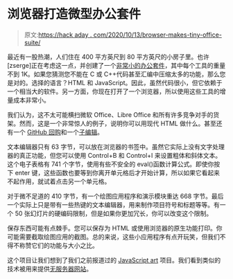# 浏览器打造微型办公套件

> 原文:[https://hack aday . com/2020/10/13/browser-makes-tiny-office-suite/](https://hackaday.com/2020/10/13/browser-makes-tiny-office-suite/)

最近有一股热潮，人们住在 400 平方英尺到 80 平方英尺的小房子里。也许[zserge]正在考虑这一点，并创建了一个[非常小的办公套件](https://zserge.com/posts/awfice/)，其中每个工具的重量不到 1K。如果您猜测您不能在 C 或 C++代码甚至汇编中压缩太多的功能，那么您是对的。选择的语言？HTML 和 JavaScript。因此，虽然代码很小，但它依赖于一个相当大的软件。另一方面，你现在打开了一个浏览器，所以使用这些工具的增量成本非常小。

我们认为，这不太可能横扫微软 Office、Libre Office 和所有许多竞争对手的货架。然而，这是一个非常惊人的例子，说明你可以用现代 HTML 做什么。甚至还有一个 [GitHub 回购](https://github.com/zserge/awfice)和一个[子编辑](https://www.reddit.com/r/tinycode)。

文本编辑器只有 63 字节，可以放在浏览器的书签中。虽然它实际上没有文字处理器的真正功能，但您可以使用 Control+B 和 Control+I 来设置粗体和斜体文本。这个电子表格有 741 个字节，使用有些不安全的 eval()函数计算公式。即使你按下 enter 键，这些函数也要等到你离开单元格后才开始计算，所以如果它看起来不起作用，就试着点击另一个单元格。

对于微不足道的 410 字节，有一个绘图应用程序和演示模块重达 668 字节。最后一个实际上只是带有一些热键的文本编辑器，用来制作项目符号和标题等等。有一个 50 张幻灯片的硬编码限制，但是如果你更加冗长，你可以改变这个限制。

保存东西可能有点棘手。您可以保存为 HTML 或使用浏览器的原生功能打印。你可能需要截取绘图应用的截图。总的来说，这些小应用程序有点开玩笑，但我们不得不称赞它们的功能与大小之比。

这个项目让我们想到了我们之前报道过的 [JavaScript art](https://hackaday.com/2017/05/13/javascript-art-is-in-the-url/) 项目。我们看到类似的技术被用来提供[无服务器网站](https://hackaday.com/2018/07/07/tiny-websites-have-no-server/)。